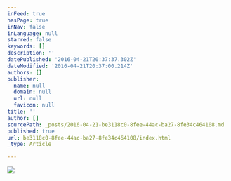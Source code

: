 ```yaml
---
inFeed: true
hasPage: true
inNav: false
inLanguage: null
starred: false
keywords: []
description: ''
datePublished: '2016-04-21T20:37:37.302Z'
dateModified: '2016-04-21T20:37:00.214Z'
authors: []
publisher:
  name: null
  domain: null
  url: null
  favicon: null
title: ''
author: []
sourcePath: _posts/2016-04-21-be3118c0-8fee-44ac-ba27-8fe34c464108.md
published: true
url: be3118c0-8fee-44ac-ba27-8fe34c464108/index.html
_type: Article

---
```

![](https://the-grid-user-content.s3-us-west-2.amazonaws.com/e8cd3ed0-1ad8-4f1a-b9a7-9938fe00a8c3.jpg)